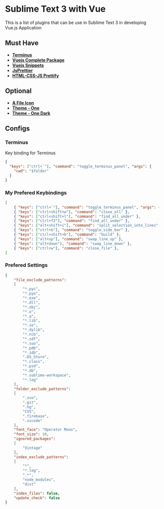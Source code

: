 # Sublime Text 3 with Vue
This is a list of plugins that can be use in Sublime Text 3 in developing Vue.js Application
## Must Have
 - **[Terminus](https://packagecontrol.io/packages/Terminus)**
 - **[Vuejs Complete Package](https://packagecontrol.io/packages/Vuejs%20Complete%20Packages)**
 - **[Vuejs Snippets](https://packagecontrol.io/packages/Vuejs%20Snippets)**
 - **[JsPrettier](https://packagecontrol.io/packages/JsPrettier)**
 - **[HTML-CSS-JS Prettify](https://packagecontrol.io/packages/HTML-CSS-JS%20Prettify)**
## Optional
 - **[A File Icon](https://packagecontrol.io/packages/A%20File%20Icon)**
 - **[Theme - One](https://packagecontrol.io/packages/Theme%20-%20One)**
 - **[Theme - One Dark](https://packagecontrol.io/packages/Theme%20-%20One%20Dark)**

## Configs
### Terminus
Key binding for Terminus
```json
{ 
  "keys": ["ctrl+`"], "command": "toggle_terminus_panel", "args": {
    "cwd": "$folder"
  }
}
```
### My Prefered Keybindings
```json
[
	{ "keys": ["ctrl+`"], "command": "toggle_terminus_panel", "args": {"cwd": "$folder"}},
	{ "keys": ["ctrl+shift+w"], "command": "close_all" },
	{ "keys": ["ctrl+shift+l"], "command": "find_all_under" },
	{ "keys": ["ctrl+f2"], "command": "find_all_under" },
	{ "keys": ["alt+shift+i"], "command": "split_selection_into_lines" },
	{ "keys": ["ctrl+b"], "command": "toggle_side_bar" },
	{ "keys": ["ctrl+shift+b"], "command": "build" },
	{ "keys": ["alt+up"], "command": "swap_line_up" },
	{ "keys": ["alt+down"], "command": "swap_line_down" },
	{ "keys": ["ctrl+w"], "command": "close_file" },
]
```
### Prefered Settings
```json
{
	"file_exclude_patterns":
	[
		"*.pyc",
		"*.pyo",
		"*.exe",
		"*.dll",
		"*.obj",
		"*.o",
		"*.a",
		"*.lib",
		"*.so",
		"*.dylib",
		"*.ncb",
		"*.sdf",
		"*.suo",
		"*.pdb",
		"*.idb",
		".DS_Store",
		"*.class",
		"*.psd",
		"*.db",
		"*.sublime-workspace",
		"*.log"
	],
	"folder_exclude_patterns":
	[
		".svn",
		".git",
		".hg",
		"CVS",
		".firebase",
		".vscode"
	],
	"font_face": "Operator Mono",
	"font_size": 10,
	"ignored_packages":
	[
		"Vintage"
	],
	"index_exclude_patterns":
	[
		"*",
		"*.log",
		".*",
		"node_modules",
		"dist"
	],
	"index_files": false,
	"update_check": false
}

```

